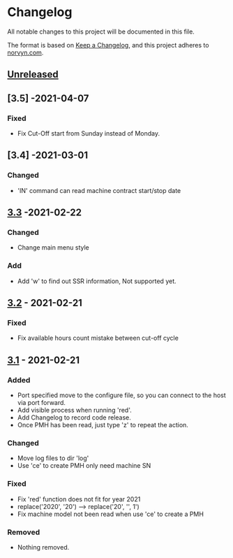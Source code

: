 # Changelog
All notable changes to this project will be documented in this file.

The format is based on [Keep a Changelog](https://keepachangelog.com/en/1.0.0/),
and this project adheres to [norvyn.com](https://norvyn.com).

## [Unreleased]
## [3.5] -2021-04-07
### Fixed
- Fix Cut-Off start from Sunday instead of Monday.

## [3.4] -2021-03-01
### Changed
- 'IN' command can read machine contract start/stop date

## [3.3] -2021-02-22
### Changed
- Change main menu style

### Add
- Add 'w' to find out SSR information,
Not supported yet.

## [3.2] - 2021-02-21
### Fixed
- Fix available hours count mistake between cut-off cycle

## [3.1] - 2021-02-21
### Added
- Port specified move to the configure file, so you can connect to the host via port forward.
- Add visible process when running 'red'.
- Add Changelog to record code release.
- Once PMH has been read, just type 'z' to repeat the action.

### Changed
- Move log files to dir 'log'
- Use 'ce' to create PMH only need machine SN

### Fixed
- Fix 'red' function does not fit for year 2021
- replace('2020', '20') --> replace('20', '', 1')
- Fix machine model not been read when use 'ce' to create a PMH 

### Removed
- Nothing removed.
<include config files>

[Unreleased]: https://norvyn.com
[3.3]: https://norvyn.com
[3.2]: https://norvyn.com
[3.1]: https://norvyn.com